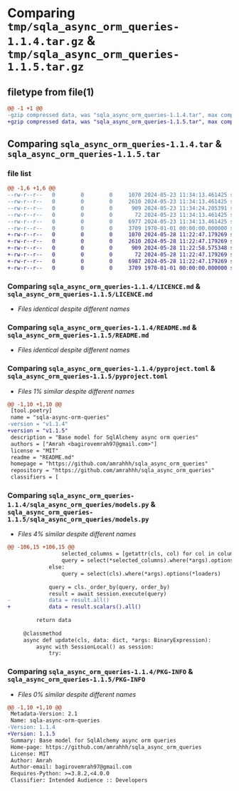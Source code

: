 # Comparing `tmp/sqla_async_orm_queries-1.1.4.tar.gz` & `tmp/sqla_async_orm_queries-1.1.5.tar.gz`

## filetype from file(1)

```diff
@@ -1 +1 @@
-gzip compressed data, was "sqla_async_orm_queries-1.1.4.tar", max compression
+gzip compressed data, was "sqla_async_orm_queries-1.1.5.tar", max compression
```

## Comparing `sqla_async_orm_queries-1.1.4.tar` & `sqla_async_orm_queries-1.1.5.tar`

### file list

```diff
@@ -1,6 +1,6 @@
--rw-r--r--   0        0        0     1070 2024-05-23 11:34:13.461425 sqla_async_orm_queries-1.1.4/LICENCE.md
--rw-r--r--   0        0        0     2610 2024-05-23 11:34:13.461425 sqla_async_orm_queries-1.1.4/README.md
--rw-r--r--   0        0        0      909 2024-05-23 11:34:24.205391 sqla_async_orm_queries-1.1.4/pyproject.toml
--rw-r--r--   0        0        0       72 2024-05-23 11:34:13.461425 sqla_async_orm_queries-1.1.4/sqla_async_orm_queries/__init__.py
--rw-r--r--   0        0        0     6977 2024-05-23 11:34:13.461425 sqla_async_orm_queries-1.1.4/sqla_async_orm_queries/models.py
--rw-r--r--   0        0        0     3709 1970-01-01 00:00:00.000000 sqla_async_orm_queries-1.1.4/PKG-INFO
+-rw-r--r--   0        0        0     1070 2024-05-28 11:22:47.179269 sqla_async_orm_queries-1.1.5/LICENCE.md
+-rw-r--r--   0        0        0     2610 2024-05-28 11:22:47.179269 sqla_async_orm_queries-1.1.5/README.md
+-rw-r--r--   0        0        0      909 2024-05-28 11:22:58.575348 sqla_async_orm_queries-1.1.5/pyproject.toml
+-rw-r--r--   0        0        0       72 2024-05-28 11:22:47.179269 sqla_async_orm_queries-1.1.5/sqla_async_orm_queries/__init__.py
+-rw-r--r--   0        0        0     6987 2024-05-28 11:22:47.179269 sqla_async_orm_queries-1.1.5/sqla_async_orm_queries/models.py
+-rw-r--r--   0        0        0     3709 1970-01-01 00:00:00.000000 sqla_async_orm_queries-1.1.5/PKG-INFO
```

### Comparing `sqla_async_orm_queries-1.1.4/LICENCE.md` & `sqla_async_orm_queries-1.1.5/LICENCE.md`

 * *Files identical despite different names*

### Comparing `sqla_async_orm_queries-1.1.4/README.md` & `sqla_async_orm_queries-1.1.5/README.md`

 * *Files identical despite different names*

### Comparing `sqla_async_orm_queries-1.1.4/pyproject.toml` & `sqla_async_orm_queries-1.1.5/pyproject.toml`

 * *Files 1% similar despite different names*

```diff
@@ -1,10 +1,10 @@
 [tool.poetry]
 name = "sqla-async-orm-queries"
-version = "v1.1.4"
+version = "v1.1.5"
 description = "Base model for SqlAlchemy async orm queries"
 authors = ["Amrah <bagirovemrah97@gmail.com>"]
 license = "MIT"
 readme = "README.md"
 homepage = "https://github.com/amrahhh/sqla_async_orm_queries"
 repository = "https://github.com/amrahhh/sqla_async_orm_queries"
 classifiers = [
```

### Comparing `sqla_async_orm_queries-1.1.4/sqla_async_orm_queries/models.py` & `sqla_async_orm_queries-1.1.5/sqla_async_orm_queries/models.py`

 * *Files 4% similar despite different names*

```diff
@@ -106,15 +106,15 @@
                 selected_columns = [getattr(cls, col) for col in columns]
                 query = select(*selected_columns).where(*args).options(*loaders)
             else:
                 query = select(cls).where(*args).options(*loaders)
 
             query = cls._order_by(query, order_by)
             result = await session.execute(query)
-            data = result.all()
+            data = result.scalars().all()
 
         return data
 
     @classmethod
     async def update(cls, data: dict, *args: BinaryExpression):
         async with SessionLocal() as session:
             try:
```

### Comparing `sqla_async_orm_queries-1.1.4/PKG-INFO` & `sqla_async_orm_queries-1.1.5/PKG-INFO`

 * *Files 0% similar despite different names*

```diff
@@ -1,10 +1,10 @@
 Metadata-Version: 2.1
 Name: sqla-async-orm-queries
-Version: 1.1.4
+Version: 1.1.5
 Summary: Base model for SqlAlchemy async orm queries
 Home-page: https://github.com/amrahhh/sqla_async_orm_queries
 License: MIT
 Author: Amrah
 Author-email: bagirovemrah97@gmail.com
 Requires-Python: >=3.8.2,<4.0.0
 Classifier: Intended Audience :: Developers
```

